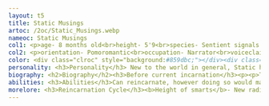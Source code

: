 ```yaml
---
layout: t5
title: Static Musings
artoc: /2oc/Static_Musings.webp
nameoc: Static Musings
col1: <p>age- 8 months old<br>height- 5'9<br>species- Sentient signals bound to a host<br>pronouns- It/its<br>gender- Staticgender</p>
col2: <p>orientation- Pomoromantic<br>occupation- Narrator<br>voiceclaim- Fuzz from The June Archive<br>alignment- Rebel Neutral</p>
color: <div class="clroc" style="background:#859dbc;"></div><div class="clroc" style="background:#466f86;"></div><div class="clroc" style="background:#e9effd;"></div><div class="clroc" style="background:#a62e32;"></div><div class="clroc" style="background:#67625f;"></div><div class="clroc" style="background:#f9e2d3;"></div><div class="clroc" style="background:#000;"></div><div class="clroc" style="background:#807ac3;"></div><div class="clroc" style="background:#b0d7ff;"></div>
personality: <h3>Personality</h3> New to the world in general, Static has no idea who it is as a person, as such it is generally aimless and often goes with the flow of what's going on around it. <br><br> It mostly goes with what the others in the group around it do as well. It <b><i>would</i></b> have been really easy to peer-pressure and manipulate, had it not been for the fact that one of it's earliest friendships turned out to be a ploy that would result in its own death. <br><br> In situations where touch is required, such as hugging, it heavily prefers to be the one to initiate it rather than the other person doing so. Regardless of which incarnation or whatever radio model it is in, the main constant was music and radio dramas
biography: <h2>Biography</h2><h3>Before current incarnation</h3><p><p>The cycle of reincarnation existed since 1894<br>Death comes with a 2nd <s>3rd, 4th, 5th</s> chance. The current incarnation was remelded this year, specifically on 07/07/2024. The signals will eventually coalesce once again and attach itself to another anomalous radio with no memory of who it used to be, practically a reincarnation of sorts... But at that point, is it still the same "person"?</p><h3>Current incarnation</h3><p><ul style="margin-top:0px;"><li>Past Incarnation died<li>Untethered signals go around for a year doing random stuff, best friend of the previous incarnation, Evi, slowly spirals in her grief.<li>A year passes, the signals tethers itself to a new host, Static Musings has been born!<li>After 2 days of mucking about, Static was found by Evi, and was promptly given a new name.<br><br>Melded Signals. The name of the past incarnation.<li>Evi raises Static under his wing and slowly chips away at its self-esteem.<li>Time passes<li>Eventually Evi gets found out by others OCs regarding their true intentions, being that she plans to use Static Musings to bring back their old friend, which would kill Static in the process.<li>In the aftermath of the event, Static gets recruited by Prominence at the ripe old age of two weeks old.</ul><p>That's about it for now.</p>
abilities: <h3>Abilities</h3>Can reincarnate, however doing so would make it forget everything, making an entirely new person in the process.<br><br>Post rebirth subconsciously avoids situations that killed it in the past life, it doesn't actively know about this feature of itself.<br><br>It can't exactly warp reality on a whim yet, the past incarnation was able to but that takes time and experience. As of right now it can warp itself out of danger or awkward situations.<br><br>Using it's abilities too much would lead to over-exertion, you can read more about this in the "more lore" tab
morelore: <h3>Reincarnation Cycle</h3><b>Height of smarts</b>- New radio-body has been latched onto. Past incarnation flashes by and reminisces about how things were (similar to terminal lucidity)<br><br><b>Cliff of memories</b>- happens a few hours after the first stage, past incarnation gets wiped, with little knowledge remaining (eg, what killed it in the past life and how to avoid it)<br><br><b>Personality Build-Up</b>- basically starting from scratch, a full identity can take some time to form. In the past it used to take months due to scarce signals. Nowadays it takes a few hours to under a week, whoever it interacts with during this time has a lot of influence over how it acts and what opinions it may have<br><br><b>Diffuse</b>- what happens to all incarnations inevitably, they all slip up at some point, the signals all unfuse due to the destruction of the radio-body, can be slow or fast<br><b>Remeld</b>- Signals begin to coalesce again and find a new radio-body, cycle begins anew. Takes a few days to process and find the new host<br><br><h3>Static</h3>The first symptom to show what's about to happen is forgetfulness. The other way to separate the signals is by destroying the radio itself. <br><br> Being overtaken by static hurts it, as that is the one of the only things able to separate the signals, albeit temporarily. It can induce static in itself if forced to overexert it's powers. <br><br> Static Musings is exponential when it comes to being able to overcome the static, too bad it's too scared.<br><br> Closest thing to "getting sick" that could happen with Static would be someone putting too much radio noise over a channel. It's mostly static or pain related.
---
```

